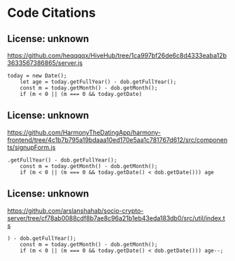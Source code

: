 # Code Citations

## License: unknown
https://github.com/heqqqqx/HiveHub/tree/1ca997bf26de6c8d4333eaba12b3633567386865/server.js

```
today = new Date();
    let age = today.getFullYear() - dob.getFullYear();
    const m = today.getMonth() - dob.getMonth();
    if (m < 0 || (m === 0 && today.getDate)
```


## License: unknown
https://github.com/HarmonyTheDatingApp/harmony-frontend/tree/4c1b7b795a19bdaaa10ed170e5aa1c781767d612/src/components/signupForm.js

```
.getFullYear() - dob.getFullYear();
    const m = today.getMonth() - dob.getMonth();
    if (m < 0 || (m === 0 && today.getDate() < dob.getDate())) age
```


## License: unknown
https://github.com/arslanshahab/socio-crypto-server/tree/cf78ab0088cdf8b7ae8c96a21b1eb43eda183db0/src/util/index.ts

```
) - dob.getFullYear();
    const m = today.getMonth() - dob.getMonth();
    if (m < 0 || (m === 0 && today.getDate() < dob.getDate())) age--;
```

